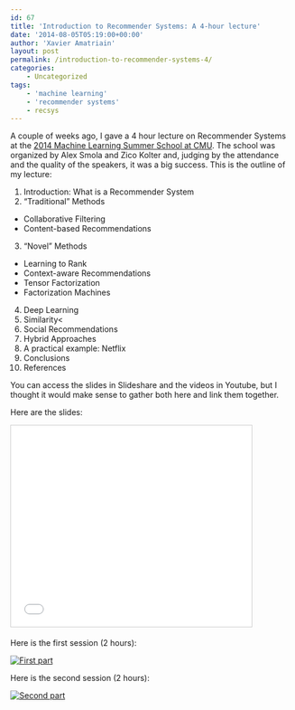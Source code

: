 ```yaml
---
id: 67
title: 'Introduction to Recommender Systems: A 4-hour lecture'
date: '2014-08-05T05:19:00+00:00'
author: 'Xavier Amatriain'
layout: post
permalink: /introduction-to-recommender-systems-4/
categories:
    - Uncategorized
tags:
    - 'machine learning'
    - 'recommender systems'
    - recsys
---
```


A couple of weeks ago, I gave a 4 hour lecture on Recommender Systems at the [2014 Machine Learning Summer School at CMU](http://mlss2014.com/index.html). The school was organized by Alex Smola and Zico Kolter and, judging by the attendance and the quality of the speakers, it was a big success. This is the outline of my lecture:

1. Introduction: What is a Recommender System
2. “Traditional” Methods
* Collaborative Filtering
* Content-based Recommendations
3. “Novel” Methods
* Learning to Rank
* Context-aware Recommendations
 * Tensor Factorization
 * Factorization Machines
4. Deep Learning
5. Similarity<
6. Social Recommendations
7. Hybrid Approaches
8. A practical example: Netflix 
9. Conclusions
10. References

You can access the slides in Slideshare and the videos in Youtube, but I thought it would make sense to gather both here and link them together.

Here are the slides:

<iframe allowfullscreen="" frameborder="0" height="356" loading="lazy" marginheight="0" marginwidth="0" scrolling="no" src="//www.slideshare.net/slideshow/embed_code/37206312?rel=0" style="border-width: 1px; border: 1px solid #CCC; margin-bottom: 5px; max-width: 100%;" width="427"> </iframe>

Here is the first session (2 hours):
    
[![First part](https://img.youtube.com/vi/bLhq63ygoU8/0.jpg)](https://www.youtube.com/watch?v=bLhq63ygoU8)

Here is the second session (2 hours):

[![Second part](https://img.youtube.com/vi/mRToFXlNBpQ/0.jpg)](https://www.youtube.com/watch?v=mRToFXlNBpQ)
